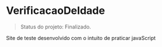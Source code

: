 # VerificacaoDeIdade

>Status do projeto: Finalizado.

Site de teste desenvolvido com o intuito de praticar javaScript
